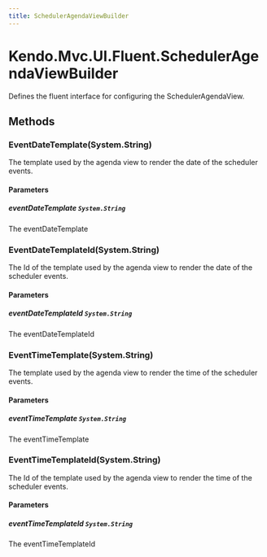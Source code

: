 ```yaml
---
title: SchedulerAgendaViewBuilder
---
```


# Kendo.Mvc.UI.Fluent.SchedulerAgendaViewBuilder
Defines the fluent interface for configuring the SchedulerAgendaView.




## Methods


### EventDateTemplate(System.String)
The template used by the agenda view to render the date of the scheduler events.


#### Parameters

##### eventDateTemplate `System.String`
The eventDateTemplate





### EventDateTemplateId(System.String)
The Id of the template used by the agenda view to render the date of the scheduler events.


#### Parameters

##### eventDateTemplateId `System.String`
The eventDateTemplateId





### EventTimeTemplate(System.String)
The template used by the agenda view to render the time of the scheduler events.


#### Parameters

##### eventTimeTemplate `System.String`
The eventTimeTemplate





### EventTimeTemplateId(System.String)
The Id of the template used by the agenda view to render the time of the scheduler events.


#### Parameters

##### eventTimeTemplateId `System.String`
The eventTimeTemplateId






